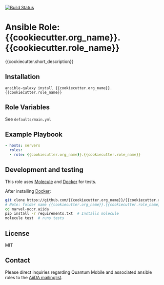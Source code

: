[![Build Status](https://travis-ci.org/{{cookiecutter.org_name}}/{{cookiecutter.repo_name}}.svg?branch=master)](https://travis-ci.org/{{cookiecutter.org_name}}/{{cookiecutter.repo_name}})

# Ansible Role: {{cookiecutter.org_name}}.{{cookiecutter.role_name}}

{{cookiecutter.short_description}}

## Installation

`ansible-galaxy install {{cookiecutter.org_name}}.{{cookiecutter.role_name}}`

## Role Variables

See `defaults/main.yml`

## Example Playbook

```yaml
- hosts: servers
  roles:
  - role: {{cookiecutter.org_name}}.{{cookiecutter.role_name}}
```

## Development and testing

This role uses [Molecule](https://molecule.readthedocs.io/en/latest/#) and [Docker](https://www.docker.com/) for tests.

After installing [Docker](https://www.docker.com/):
```bash
git clone https://github.com/{{cookiecutter.org_name}}/{{cookiecutter.repo_name}} {{cookiecutter.org_name}}.{{cookiecutter.role_name}}
# Note: folder name {{cookiecutter.org_name}}.{{cookiecutter.role_name}} is required for running tests
cd marvel-nccr.aiida
pip install -r requirements.txt  # Installs molecule
molecule test  # runs tests
```

## License

MIT

## Contact

Please direct inquiries regarding Quantum Mobile and associated ansible roles to the [AiiDA mailinglist](http://www.aiida.net/mailing-list/).
